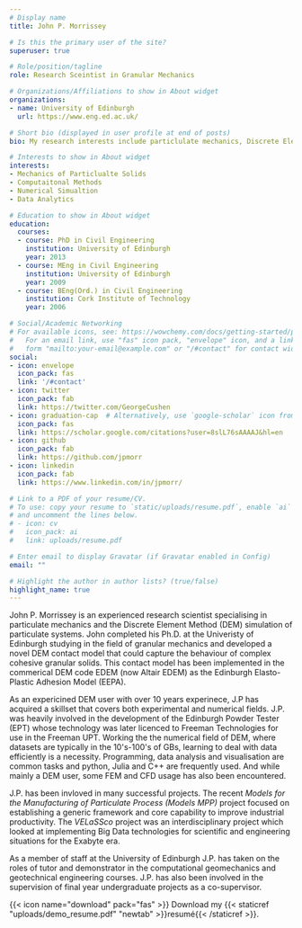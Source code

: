 ```yaml
---
# Display name
title: John P. Morrissey

# Is this the primary user of the site?
superuser: true

# Role/position/tagline
role: Research Sceintist in Granular Mechanics

# Organizations/Affiliations to show in About widget
organizations:
- name: University of Edinburgh
  url: https://www.eng.ed.ac.uk/

# Short bio (displayed in user profile at end of posts)
bio: My research interests include particlulate mechanics, Discrete Element Method (DEM) and other numerical simulation tools.

# Interests to show in About widget
interests:
- Mechanics of Particlualte Solids
- Computaitonal Methods
- Numerical Simualtion
- Data Analytics

# Education to show in About widget
education:
  courses:
  - course: PhD in Civil Engineering
    institution: University of Edinburgh
    year: 2013
  - course: MEng in Civil Engineering
    institution: University of Edinburgh
    year: 2009
  - course: BEng(Ord.) in Civil Engineering
    institution: Cork Institute of Technology
    year: 2006

# Social/Academic Networking
# For available icons, see: https://wowchemy.com/docs/getting-started/page-builder/#icons
#   For an email link, use "fas" icon pack, "envelope" icon, and a link in the
#   form "mailto:your-email@example.com" or "/#contact" for contact widget.
social:
- icon: envelope
  icon_pack: fas
  link: '/#contact'
- icon: twitter
  icon_pack: fab
  link: https://twitter.com/GeorgeCushen
- icon: graduation-cap  # Alternatively, use `google-scholar` icon from `ai` icon pack
  icon_pack: fas
  link: https://scholar.google.com/citations?user=8slL76sAAAAJ&hl=en
- icon: github
  icon_pack: fab
  link: https://github.com/jpmorr
- icon: linkedin
  icon_pack: fab
  link: https://www.linkedin.com/in/jpmorr/

# Link to a PDF of your resume/CV.
# To use: copy your resume to `static/uploads/resume.pdf`, enable `ai` icons in `params.toml`, 
# and uncomment the lines below.
# - icon: cv
#   icon_pack: ai
#   link: uploads/resume.pdf

# Enter email to display Gravatar (if Gravatar enabled in Config)
email: ""

# Highlight the author in author lists? (true/false)
highlight_name: true
---
```


John P. Morrissey is an experienced research scientist specialising in particulate mechanics and the Discrete Element Method (DEM) simulation of particulate systems. John completed his Ph.D. at the Univeristy of Edinburgh studying in the field of granular mechanics and developed a novel DEM contact model that could capture the behaviour of complex cohesive granular solids. This contact model has been implemented in the commerical DEM code EDEM (now Altair EDEM) as the Edinburgh Elasto-Plastic Adhesion Model (EEPA).

As an expericined DEM user with over 10 years experinece, J.P has acquired a skillset that covers both experimental and numerical fields. J.P. was heavily involved in the development of the Edinburgh Powder Tester (EPT) whose technology was later licenced to Freeman Technologies for use in the Freeman UPT. Working the the numerical field of DEM, where datasets are typically in the 10's-100's of GBs, learning to deal with data efficiently is a necessity. Programming, data analysis and visualisation are common tasks and python, Julia and C++ are frequently used. And while mainly a DEM user, some FEM and CFD usage has also been encountered.

J.P. has been invloved in many successful projects. The recent *Models for the Manufacturing of Particulate Process (Models MPP)* project focused on establishing a generic framework and core capability to improve industrial productivity. The *VELaSSco* project was an interdisciplinary project which looked at implementing Big Data technologies for scientific and engineering situations for the Exabyte era.

As a member of staff at the University of Edinburgh J.P. has taken on the roles of tutor and demonstrator in the computational geomechanics and geotechnical engineering courses. J.P. has also been involved in the supervision of final year undergraduate projects as a co-supervisor. 


{{< icon name="download" pack="fas" >}} Download my {{< staticref "uploads/demo_resume.pdf" "newtab" >}}resumé{{< /staticref >}}.

